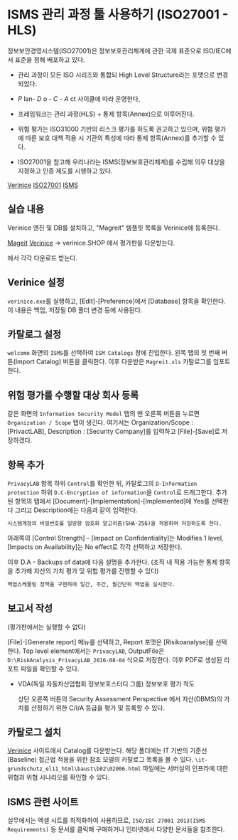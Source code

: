 # ISMS 관리 과정 툴 사용하기 (ISO27001 - HLS)

정보보안경영시스템(ISO27001)은 정보보호관리체계에 관한 국제 표준으로 ISO/IEC에서 표준을 정해 배포하고 있다.

* 관리 과정이 모든 ISO 시리즈와 통합되 High Level Structure라는 포맷으로 변경되었다.

* _P_ lan- _D_ o - _C_ - _A_ ct 사이클에 따라 운영한다,

* 프레임워크는 관리 과정(HLS) + 통제 항목(Annex)으로 이루어진다.

* 위험 평가는 ISO31000 기반의 리스크 평가를 하도록 권고하고 있으며, 위험 평가에 따른 보호 대책 적용 시 기관의 특성에 따라 통제 항목(Annex)를 추가할 수 있다.

* ISO27001을 참고해 우리나라는 ISMS(정보보호관리체계)를 수립해 의무 대상을 지정하고 인증 제도를 시행하고 있다.

[Verinice](https://verinice.com/en/product)
[ISO27001](http://www.iso.org/iso/iso27001)
[ISMS](http://isms.kisa.or.kr)

## 실습 내용

Verinice 엔진 및 DB를 설치하고, "Magreit" 템플릿 목록을 Verinice에 등록한다.

[Mageit](https://sourceforge.net/projects/mageritcc)
[Verinice](https://verinice.com/en/product) -> verinice.SHOP 에서 평가판을 다운받는다.

에서 각각 다운로드 받는다.

## Verinice 설정

`verinice.exe`를 실행하고, [Edit]-[Preference]에서 [Database] 항목을 확인한다. 이 내용은 백업, 저장될 DB 폴더 변경 등에 사용된다.

## 카탈로그 설정

`welcome` 화면의 `ISMS`를 선택하여 `ISM Catalogs` 창에 진입한다. 왼쪽 탭의 첫 번째 버튼(Import Catalog) 버튼을 클릭한다. 이후 다운받은 `Magreit.xls` 카탈로그를 임포트한다.

## 위험 평가를 수행할 대상 회사 등록

같은 화면의 `Information Security Model` 탭의 맨 오른쪽 버튼을 누르면 `Organization / Scope` 탭이 생긴다.
여기서는 Organization/Scope : [PrivactLAB], Description : [Security Company]를 입력하고 [File]-[Save]로 저장하겠다.

## 항목 추가

`PrivacyLAB` 항목 하위 `Control`를 확인한 뒤, 카탈로그의 `D-Information protection` 하위 `D.C-Encryption of information`을 `Control`로 드래그한다.
추가된 항목의 탭에서 [Document]-[Implementation]-[Implemented]에 Yes를 선택한다
그리고 Description에는 다음과 같이 입력한다.

```txt
시스템계정의 비밀번호를 일방향 암호화 알고리즘(SHA-256)을 적용하여 저장하도록 한다.
```

아래쪽의 [Control Strength] - [Impact on Confidentiality]는 Modifies 1 level, [Impacts on Availability]는 No effect로 각각 선택하고 저장한다.

이후 D.A - Backups of data에 다음 설명을 추가한다. (조직 내 적용 가능한 통제 항목을 추가해 자산의 가치 평가 및 위험 평가를 진행할 수 있다)

```txt
백업스케줄링 정책을 구현하여 일간, 주간, 월간단위 백업을 실시한다.
```

## 보고서 작성

(평가판에서는 실행할 수 없다)

[File]-[Generate report] 메뉴를 선택하고, Report 포맷은 [Risikoanalyse]를 선택한다.
Top level element에서는 `PrivacyLAB`, OutputFile은 `D:\RiskAnalysis_PrivacyLAB_2016-08-04` 식으로 저장한다.
이후 PDF로 생성된 리포트 파일을 확인할 수 있다.

* VDA(독일 자동차산업협회 정보보호스터디 그룹) 정보보호 평가 척도

  상단 오른쪽 버튼의 Security Assessment Perspective 에서 자산(DBMS)의 가치를 산정하기 위한 C/I/A 등급을 평가 및 등록할 수 있다.

## 카탈로그 설치

[Verinice](https://verinice.com/en/product) 사이트에서 Catalog를 다운받는다.
해당 폴더에는 IT 기반의 기준선(Baseline) 접근법 적용을 위한 참조 모델의 카탈로그 목록을 볼 수 있다.
`\it-grundschutz_el11_html\baust\b02\02006.html` 파일에는 서버실의 인프라에 대한 위협과 위협 시나리오를 확인할 수 있다.

## ISMS 관련 사이트

실무에서는 엑셀 시트를 최적화하여 사용하므로, `ISO/IEC 27001 2013(ISMS Requirements)` 등 문서를 클릭해 구매하거나 인터넷에서 다양한 문서들을 참조한다.